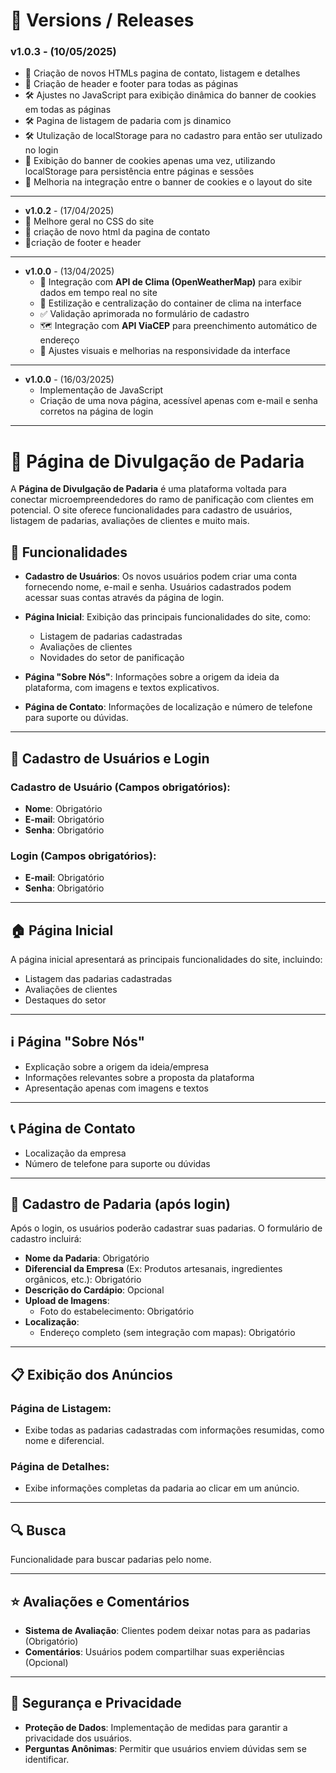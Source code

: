 # 📌 Versions / Releases

### v1.0.3 - (10/05/2025)
- 🎨 Criação de novos HTMLs pagina de contato, listagem e detalhes
- 🎨 Criação de header e footer para todas as páginas
- 🛠️ Ajustes no JavaScript para exibição dinâmica do banner de cookies em todas as páginas
- 🛠️ Pagina de listagem de padaria com js dinamico
- 🛠️ Utulização de localStorage para no cadastro para então ser utulizado no login  
- 🎉 Exibição do banner de cookies apenas uma vez, utilizando localStorage para persistência entre páginas e sessões
- 🔄 Melhoria na integração entre o banner de cookies e o layout do site
---
  - **v1.0.2** - (17/04/2025)
  - 🎨 Melhore geral no CSS do site
  - 🎨 criação de novo html da pagina de contato
  - 🎨criação de footer e header
    
---
- **v1.0.0** - (13/04/2025)
  - 🔄 Integração com **API de Clima (OpenWeatherMap)** para exibir dados em tempo real no site
  - 🎨 Estilização e centralização do container de clima na interface
  - ✅ Validação aprimorada no formulário de cadastro
  - 🗺️ Integração com **API ViaCEP** para preenchimento automático de endereço
  - 🧱 Ajustes visuais e melhorias na responsividade da interface

---
- **v1.0.0** - (16/03/2025)
  - Implementação de JavaScript
  - Criação de uma nova página, acessível apenas com e-mail e senha corretos na página de login

---

# 📖 Página de Divulgação de Padaria

A **Página de Divulgação de Padaria** é uma plataforma voltada para conectar microempreendedores do ramo de panificação com clientes em potencial. O site oferece funcionalidades para cadastro de usuários, listagem de padarias, avaliações de clientes e muito mais.

## 🔑 Funcionalidades

- **Cadastro de Usuários**: Os novos usuários podem criar uma conta fornecendo nome, e-mail e senha. Usuários cadastrados podem acessar suas contas através da página de login.
  
- **Página Inicial**: Exibição das principais funcionalidades do site, como:
  - Listagem de padarias cadastradas
  - Avaliações de clientes
  - Novidades do setor de panificação

- **Página "Sobre Nós"**: Informações sobre a origem da ideia da plataforma, com imagens e textos explicativos.

- **Página de Contato**: Informações de localização e número de telefone para suporte ou dúvidas.

---

## 📝 Cadastro de Usuários e Login

### Cadastro de Usuário (Campos obrigatórios):
- **Nome**: Obrigatório
- **E-mail**: Obrigatório
- **Senha**: Obrigatório

### Login (Campos obrigatórios):
- **E-mail**: Obrigatório
- **Senha**: Obrigatório

---

## 🏠 Página Inicial

A página inicial apresentará as principais funcionalidades do site, incluindo:
- Listagem das padarias cadastradas
- Avaliações de clientes
- Destaques do setor

---

## ℹ️ Página "Sobre Nós"

- Explicação sobre a origem da ideia/empresa
- Informações relevantes sobre a proposta da plataforma
- Apresentação apenas com imagens e textos

---

## 📞 Página de Contato

- Localização da empresa
- Número de telefone para suporte ou dúvidas

---

## 🍞 Cadastro de Padaria (após login)

Após o login, os usuários poderão cadastrar suas padarias. O formulário de cadastro incluirá:

- **Nome da Padaria**: Obrigatório
- **Diferencial da Empresa** (Ex: Produtos artesanais, ingredientes orgânicos, etc.): Obrigatório
- **Descrição do Cardápio**: Opcional
- **Upload de Imagens**:
  - Foto do estabelecimento: Obrigatório
- **Localização**:
  - Endereço completo (sem integração com mapas): Obrigatório

---

## 📋 Exibição dos Anúncios

### Página de Listagem:
- Exibe todas as padarias cadastradas com informações resumidas, como nome e diferencial.

### Página de Detalhes:
- Exibe informações completas da padaria ao clicar em um anúncio.

---

## 🔍 Busca

Funcionalidade para buscar padarias pelo nome.

---

## ⭐ Avaliações e Comentários

- **Sistema de Avaliação**: Clientes podem deixar notas para as padarias (Obrigatório)
- **Comentários**: Usuários podem compartilhar suas experiências (Opcional)

---

## 🔐 Segurança e Privacidade

- **Proteção de Dados**: Implementação de medidas para garantir a privacidade dos usuários.
- **Perguntas Anônimas**: Permitir que usuários enviem dúvidas sem se identificar.

